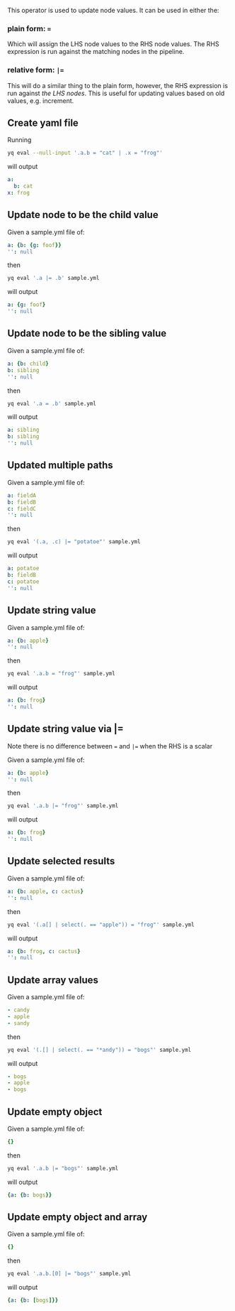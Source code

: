 This operator is used to update node values. It can be used in either the:

### plain form: `=`
Which will assign the LHS node values to the RHS node values. The RHS expression is run against the matching nodes in the pipeline.

### relative form: `|=`
This will do a similar thing to the plain form, however, the RHS expression is run against _the LHS nodes_. This is useful for updating values based on old values, e.g. increment.
## Create yaml file
Running
```bash
yq eval --null-input '.a.b = "cat" | .x = "frog"'
```
will output
```yaml
a:
  b: cat
x: frog
```

## Update node to be the child value
Given a sample.yml file of:
```yaml
a: {b: {g: foof}}
'': null
```
then
```bash
yq eval '.a |= .b' sample.yml
```
will output
```yaml
a: {g: foof}
'': null
```

## Update node to be the sibling value
Given a sample.yml file of:
```yaml
a: {b: child}
b: sibling
'': null
```
then
```bash
yq eval '.a = .b' sample.yml
```
will output
```yaml
a: sibling
b: sibling
'': null
```

## Updated multiple paths
Given a sample.yml file of:
```yaml
a: fieldA
b: fieldB
c: fieldC
'': null
```
then
```bash
yq eval '(.a, .c) |= "potatoe"' sample.yml
```
will output
```yaml
a: potatoe
b: fieldB
c: potatoe
'': null
```

## Update string value
Given a sample.yml file of:
```yaml
a: {b: apple}
'': null
```
then
```bash
yq eval '.a.b = "frog"' sample.yml
```
will output
```yaml
a: {b: frog}
'': null
```

## Update string value via |=
Note there is no difference between `=` and `|=` when the RHS is a scalar

Given a sample.yml file of:
```yaml
a: {b: apple}
'': null
```
then
```bash
yq eval '.a.b |= "frog"' sample.yml
```
will output
```yaml
a: {b: frog}
'': null
```

## Update selected results
Given a sample.yml file of:
```yaml
a: {b: apple, c: cactus}
'': null
```
then
```bash
yq eval '(.a[] | select(. == "apple")) = "frog"' sample.yml
```
will output
```yaml
a: {b: frog, c: cactus}
'': null
```

## Update array values
Given a sample.yml file of:
```yaml
- candy
- apple
- sandy
```
then
```bash
yq eval '(.[] | select(. == "*andy")) = "bogs"' sample.yml
```
will output
```yaml
- bogs
- apple
- bogs
```

## Update empty object
Given a sample.yml file of:
```yaml
{}
```
then
```bash
yq eval '.a.b |= "bogs"' sample.yml
```
will output
```yaml
{a: {b: bogs}}
```

## Update empty object and array
Given a sample.yml file of:
```yaml
{}
```
then
```bash
yq eval '.a.b.[0] |= "bogs"' sample.yml
```
will output
```yaml
{a: {b: [bogs]}}
```

